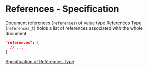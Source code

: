 # References - Specification

Document references (`references`) of value type References
Type (`references_t`) holds a list of references associated with the whole
document.

```json
"references": {
  // ...
}
```

[Specification of References Type](../types/references-spec.en.md)
